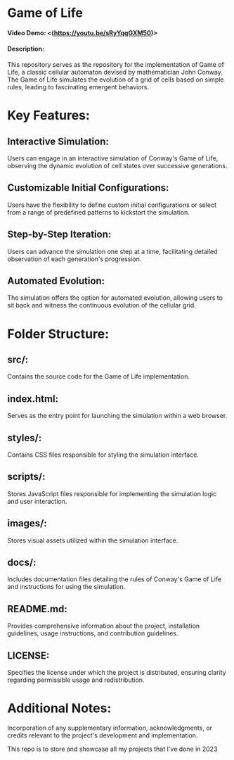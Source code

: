 # Game of Life
#### Video Demo:  <(https://youtu.be/sRyYqqGXM50)>
#### Description:
This repository serves as the repository for the implementation of Game of Life, a classic cellular automaton devised by mathematician John Conway. The Game of Life simulates the evolution of a grid of cells based on simple rules, leading to fascinating emergent behaviors.

# Key Features:

## Interactive Simulation:
Users can engage in an interactive simulation of Conway's Game of Life, observing the dynamic evolution of cell states over successive generations.

## Customizable Initial Configurations:
Users have the flexibility to define custom initial configurations or select from a range of predefined patterns to kickstart the simulation.

## Step-by-Step Iteration:
Users can advance the simulation one step at a time, facilitating detailed observation of each generation's progression.

## Automated Evolution:
The simulation offers the option for automated evolution, allowing users to sit back and witness the continuous evolution of the cellular grid.

# Folder Structure:

## src/:
Contains the source code for the Game of Life implementation.

## index.html:
Serves as the entry point for launching the simulation within a web browser.

## styles/:
Contains CSS files responsible for styling the simulation interface.

## scripts/:
Stores JavaScript files responsible for implementing the simulation logic and user interaction.

## images/:
Stores visual assets utilized within the simulation interface.

## docs/:
Includes documentation files detailing the rules of Conway's Game of Life and instructions for using the simulation.

## README.md:
Provides comprehensive information about the project, installation guidelines, usage instructions, and contribution guidelines.

## LICENSE:
Specifies the license under which the project is distributed, ensuring clarity regarding permissible usage and redistribution.

# Additional Notes:
Incorporation of any supplementary information, acknowledgments, or credits relevant to the project's development and implementation.

This repo is to store and showcase all my projects that I've done in 2023
